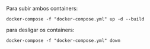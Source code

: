 Para subir ambos containers: 

```
docker-compose -f "docker-compose.yml" up -d --build
```

para desligar os containers: 

```
docker-compose -f "docker-compose.yml" down
```